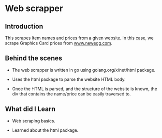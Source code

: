 # Web scrapper #

## Introduction ##

This scrapes Item names and prices from a given website. In this case, we scrape Graphics Card prices from www.newegg.com.

## Behind the scenes ##

* The web scrapper is written in go using golang.org/x/net/html package.

* Uses the html package to parse the website HTML body. 

* Once the HTML is parsed, and the structure of the website is known, the div that contains the name/price can be easily traversed to. 

## What did I Learn ##

* Web scraping basics.

* Learned about the html package.
